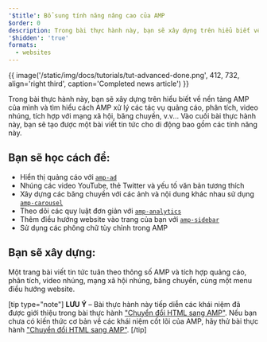 ```yaml
---
'$title': Bổ sung tính năng nâng cao của AMP
$order: 0
description: Trong bài thực hành này, bạn sẽ xây dựng trên hiểu biết về nền tảng AMP của mình và tìm hiểu cách AMP xử lý các tác vụ quảng cáo, phân tích, video nhúng, tích hợp với mạng xã hội, băng chuyền, v.v...
'$hidden': 'true'
formats:
  - websites
---
```


{{ image('/static/img/docs/tutorials/tut-advanced-done.png', 412, 732, align='right third', caption='Completed news article') }}

Trong bài thực hành này, bạn sẽ xây dựng trên hiểu biết về nền tảng AMP của mình và tìm hiểu cách AMP xử lý các tác vụ quảng cáo, phân tích, video nhúng, tích hợp với mạng xã hội, băng chuyền, v.v... Vào cuối bài thực hành này, bạn sẽ tạo được một bài viết tin tức cho di động bao gồm các tính năng này.

## Bạn sẽ học cách để:

- Hiển thị quảng cáo với [`amp-ad`](../../../../documentation/components/reference/amp-ad.md)
- Nhúng các video YouTube, thẻ Twitter và yếu tố văn bản tương thích
- Xây dựng các băng chuyền với các ảnh và nội dung khác nhau sử dụng [`amp-carousel`](../../../../documentation/components/reference/amp-carousel.md)
- Theo dõi các quy luật đơn giản với [`amp-analytics`](../../../../documentation/components/reference/amp-analytics.md)
- Thêm điều hướng website vào trang của bạn với [`amp-sidebar`](../../../../documentation/components/reference/amp-sidebar.md)
- Sử dụng các phông chữ tùy chỉnh trong AMP

## Bạn sẽ xây dựng:

Một trang bài viết tin tức tuân theo thông số AMP và tích hợp quảng cáo, phân tích, video nhúng, mạng xã hội nhúng, băng chuyền, cùng một menu điều hướng website.

[tip type="note"] **LƯU Ý** – Bài thực hành này tiếp diễn các khái niệm đã được giới thiệu trong bài thực hành ["Chuyển đổi HTML sang AMP"](../../../../documentation/guides-and-tutorials/start/converting/index.md). Nếu bạn chưa có kiến thức cơ bản về các khái niệm cốt lõi của AMP, hãy thử bài thực hành ["Chuyển đổi HTML sang AMP"](../../../../documentation/guides-and-tutorials/start/converting/index.md). [/tip]
